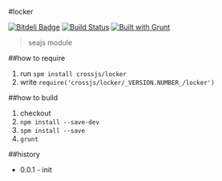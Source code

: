 #locker

[![Bitdeli Badge](https://d2weczhvl823v0.cloudfront.net/crossjs/locker/trend.png)](https://bitdeli.com/free "Bitdeli Badge")
[![Build Status](https://api.travis-ci.org/crossjs/locker.png?branch=master)](http://travis-ci.org/crossjs/locker)
[![Built with Grunt](https://cdn.gruntjs.com/builtwith.png)](http://gruntjs.com/)

 > seajs module

##how to require
1. run `spm install crossjs/locker`
1. write `require('crossjs/locker/_VERSION.NUMBER_/locker')`

##how to build
1. checkout
1. `npm install --save-dev`
1. `spm install --save`
1. `grunt`

##history

- 0.0.1 - init
